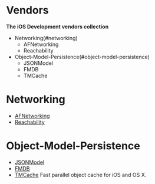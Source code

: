 Vendors
=======

**The iOS Development vendors  collection**


- Networking(#networking)
	- AFNetworking
	- Reachability
- Object-Model-Persistence(#object-model-persistence)
	- JSONModel
	- FMDB
	- TMCache

# Networking

- [AFNetworking](#https://github.com/AFNetworking/AFNetworking)
- [Reachability](#https://github.com/tonymillion/Reachability)

# Object-Model-Persistence

- [JSONModel](https://github.com/icanzilb/JSONModel)
- [FMDB](https://github.com/ccgus/fmdb.git)
- [TMCache](https://github.com/tumblr/TMCache.git) Fast parallel object cache for iOS and OS X.
